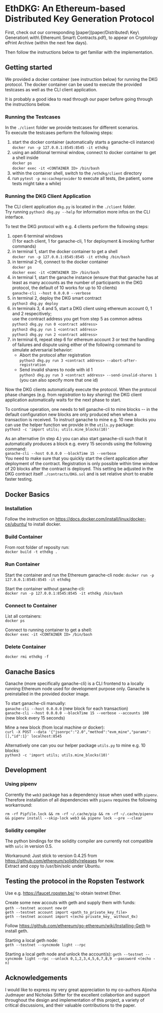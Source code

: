 # EthDKG: An Ethereum-based Distributed Key Generation Protocol

First, check out our corresponding 
[paper](paper/Distributed\ Key\ Generation\ with\ Ethereum\ Smart\ Contracts.pdf),
to appear on Cryptology ePrint Archive (within the next few days).

Then follow the instructions below to get familiar with the implementation.

## Getting started

We provided a docker container (see instruction below) for running the DKG protocol.
The docker container can be used to execute the provided testcases as well as the CLI client application.

It is probably a good idea to read through our paper before going through the instructions below.

### Running the Testcases

In the `./client` folder we provide testcases for different scenarios.  
To execute the testcases perform the following steps:

1. start the docker container (automatically starts a ganache-cli instance)  
   `docker run -p 127.0.0.1:8545:8545 -it ethdkg`
2. using an additional terminal window, connect to docker container to get a shell inside  
   `docker ps`  
   `docker exec -it <CONTAINER ID> /bin/bash`  
3. within the container shell, switch to the `/ethdkg/client` directory
4. run `pytest -p no:cacheprovider` to execute all tests, (be patient, some tests might take a while)

### Running the DKG Client Application

The CLI client application `dkg.py` is located in the `./client` folder.  
Try running `python3 dkg.py --help` for information more infos on the CLI interface.

To test the DKG protocol with e.g. 4 clients perform the following steps:

1. open 6 terminal windows  
   (1 for each client, 1 for ganache-cli, 1 for deployment & invoking further commands)
2. in terminal 1, start the docker container to get a shell  
   `docker run -p 127.0.0.1:8545:8545 -it ethdkg /bin/bash`
3. in terminal 2-6, connect to the docker container  
   `docker ps`  
   `docker exec -it <CONTAINER ID> /bin/bash`
4. in terminal 1, start the ganache instance
   (ensure that that ganache has at least as many accounts as the number of participants in the DKG protocol, the default of 10 works for up to 10 clients)  
   `ganache-cli --host 0.0.0.0 --verbose`
5. in terminal 2, deploy the DKG smart contract  
   `python3 dkg.py deploy`
6. in terminals 3, 4 and 5, start a DKG client using ethereum account 0, 1 and 2 respecitively;  
   use the contract address you get from step 5 as common adress  
   `python3 dkg.py run 0 <contract address>`  
   `python3 dkg.py run 1 <contract address>`  
   `python3 dkg.py run 2 <contract address>`  
7. in terminal 6, repeat step 6 for ethereum account 3 or test the handling of failures and dispute using either of the following command to simulate adversarial behavior:
   * Abort the protocol after registration  
   `python3 dkg.py run 3 <contract address> --abort-after-registration`
   * Send invalid shares to node with id 1  
   `python3 dkg.py run 3 <contract address> --send-invalid-shares 1`  
   (you can also specify more that one id)

Now the DKG clients automatically execute the protocol.
When the protocol phase changes (e.g. from *registration* to *key sharing*) the DKG client application automatically waits for the next phase to start.

To continue operation, one needs to tell ganache-cli to mine blocks -- in the default configuration new blocks are only produced when when a transaction is received.
To instruct ganache to mine e.g. 10 new blocks you can use the helper function we provide in the `utils.py` package:  
`python3 -c 'import utils; utils.mine_blocks(10)'`

As an alternative (in step 4.) you can also start ganache-cli such that it automatically produces a block e.g. every 15 seconds using the following command:  
`ganache-cli --host 0.0.0.0 --blockTime 15 --verbose`  
You need to make sure that you quickly start the client application after deployment of the contract.
Registration is only possible within time window of 20 blocks after the contract is deployed.
This setting be adjusted in the DKG contract itself `./contracts/DKG.sol` and is set relative short to enable faster testing.

## Docker Basics

### Installation

Follow the instruction on <https://docs.docker.com/install/linux/docker-ce/ubuntu/> to install docker.

### Build Container

From root folder of reposity run:  
`docker build -t ethdkg .`

### Run Container

Start the container and run the Ethereum ganache-cli node:  `docker run -p 127.0.0.1:8545:8545 -it ethdkg`

Start the container without ganache-cli:  
`docker run -p 127.0.0.1:8545:8545 -it ethdkg /bin/bash`

### Connect to Container

List all containers:  
`docker ps`  

Connect to running container to get a shell:  
`docker exec -it <CONTAINER ID> /bin/bash`

### Delete Container

`docker rmi ethdkg -f`

## Ganache Basics

Ganache (more specifically ganache-cli) is a CLI frontend to a locally running Ethereum node used for development purpose only.
Ganache is preinstalled in the provided docker image.

To start ganache-cli manually:  
`ganache-cli --host 0.0.0.0`  (new block for each transaction)  
`ganache-cli --host 0.0.0.0 --blockTime 15 --verbose --accounts 100`  (new block every 15 seconds)  

Mine a new block (from local machine or docker):  
`curl -X POST --data '{"jsonrpc":"2.0","method":"evm_mine","params":[],"id":1}' localhost:8545`

Alternatively one can you our helper package `utils.py` to mine e.g. 10 blocks:  
`python3 -c 'import utils; utils.mine_blocks(10)'`

## Development

### Using pipenv

Corrently the `web3` package has a dependency issue when used with `pipenv`.
Therefore installation of all dependencies with `pipenv` requires the following workarround:

`rm -rf Pipfile.lock && rm -rf ~/.cache/pip && rm -rf ~/.cache/pipenv && pipenv install --skip-lock web3 && pipenv lock --pre --clear`

### Solidity compiler

The python bindings for the solidity compiler are currently not compatible with `solc` in version 0.5.

Workaround:
Just stick to version 0.4.25 from <https://github.com/ethereum/solidity/releases> for now.  
Extract and copy to /usr/bin/solc under Ubuntu.

## Testing the protocol in the Ropsten Testwork

Use e.g. <https://faucet.ropsten.be/> to obtain testnet Ether.

Create some new accouts with geth and supply them with funds:  
`geth --testnet account new` or  
`geth --testnet account import <path_to_private_key_file>`  
`geth --testnet account import <(echo private_key_ without_0x)`

Follow <https://github.com/ethereum/go-ethereum/wiki/Installing-Geth> to install geth.

Starting a local geth node:  
`geth --testnet --syncmode light --rpc`

Starting a local geth node and unlock the account(s):
`geth --testnet --syncmode light --rpc --unlock 0,1,2,3,4,5,6,7,8,9 --password <(echo -n)`

## Acknowledgements

I would like to express my very great appreciation to my co-authors Aljosha Judmayer and Nicholas Stifter for the excellent collabortion and support throughout the design and implementation of this project, a variety of critical discussions, and their valuable contributions to the paper.